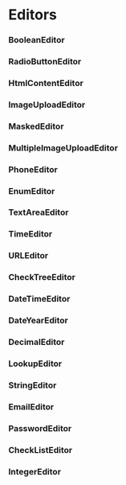 # Editors

### BooleanEditor

### RadioButtonEditor

### HtmlContentEditor

### ImageUploadEditor

### MaskedEditor

### MultipleImageUploadEditor

### PhoneEditor

### EnumEditor

### TextAreaEditor

### TimeEditor

### URLEditor

### CheckTreeEditor

### DateTimeEditor

### DateYearEditor

### DecimalEditor

### LookupEditor

### StringEditor

### EmailEditor

### PasswordEditor

### CheckListEditor

### IntegerEditor



